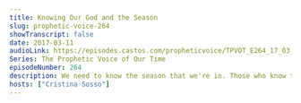 ```yaml
---
title: Knowing Our God and the Season
slug: prophetic-voice-264
showTranscript: false
date: 2017-03-11
audioLink: https://episodes.castos.com/propheticvoice/TPVOT_E264_17_03_11-12_Knowing_Our_God_and_the_Season.mp3
Series: The Prophetic Voice of Our Time
episodeNumber: 264
description: We need to know the season that we're in. Those who know their God, they shall do exploits. The result of what is going on in our government was previously announced by the Lord.
hosts: ["Cristina Sosso"]
---
```

